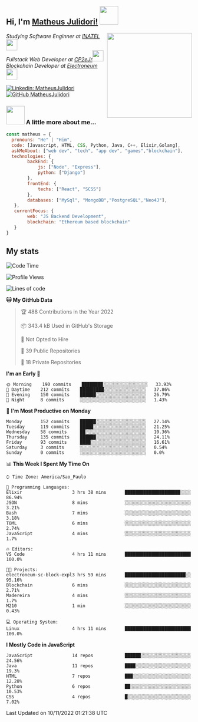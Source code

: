 <h2> Hi, I'm <a href="https://matheusjulidori.github.io" target="_blank">Matheus Julidori!</a> <img src="https://media.giphy.com/media/12oufCB0MyZ1Go/giphy.gif" width="50"></h2>
<img align='right' src="https://media.giphy.com/media/3oKIPnAiaMCws8nOsE/giphy.gif" width="230" height="auto">
<p><em>Studying Software Enginner at <a href="http://www.inatel.br" target="_blank">INATEL</a><img src="https://media.giphy.com/media/fYSnHlufseco8Fh93Z/giphy.gif" width="30"></br>
  Fullstack Web Developer at <a href="http://www.cp2ejr.com.br" target="_blank">CP2eJr</a><img src="https://media.giphy.com/media/WUlplcMpOCEmTGBtBW/giphy.gif" width="30"></br>
  Blockchain Developer at <a href="https://www.electroneum.com" target="_blank">Electroneum</a><img src="https://media.giphy.com/media/WUlplcMpOCEmTGBtBW/giphy.gif" width="30"> 
</em></p>

[![Linkedin: MatheusJulidori](https://img.shields.io/badge/-MatheusJulidori-blue?style=flat-square&logo=Linkedin&logoColor=white&link=https://www.linkedin.com/in/MatheusJulidori/)](https://www.linkedin.com/in/MatheusJulidori/)
[![GitHub MatheusJulidori](https://img.shields.io/github/followers/matheusjulidori?label=follow&style=social)](https://github.com/MatheusJulidori)


### <img src="https://media.giphy.com/media/VgCDAzcKvsR6OM0uWg/giphy.gif" width="50"> A little more about me...  

```javascript
const matheus = {
  pronouns: "He" | "Him",
  code: [Javascript, HTML, CSS, Python, Java, C++, Elixir,Golang],
  askMeAbout: ["web dev", "tech", "app dev", "games","blockchain"],
  technologies: {
        backEnd: {
            js: ["Node", "Express"],
            python: ["Django"]
        },
        frontEnd: {
            techs: ["React", "SCSS"]
        },
        databases: ["MySql", "MongoDB","PostgreSQL","Neo4J"],
   },
   currentFocus: {
        web: "JS Backend Development",
        blockchain: "Ethereum based blockchain"
   }
}
```
<h2>My stats</h2>

<!--START_SECTION:waka-->
![Code Time](http://img.shields.io/badge/Code%20Time-233%20hrs%2024%20mins-blue)

![Profile Views](http://img.shields.io/badge/Profile%20Views-0-blue)

![Lines of code](https://img.shields.io/badge/From%20Hello%20World%20I%27ve%20Written-667%20Thousand%20lines%20of%20code-blue)

**🐱 My GitHub Data** 

> 🏆 488 Contributions in the Year 2022
 > 
> 📦 343.4 kB Used in GitHub's Storage 
 > 
> 🚫 Not Opted to Hire
 > 
> 📜 39 Public Repositories 
 > 
> 🔑 18 Private Repositories  
 > 
**I'm an Early 🐤** 

```text
🌞 Morning    190 commits    ████████░░░░░░░░░░░░░░░░░   33.93% 
🌆 Daytime    212 commits    █████████░░░░░░░░░░░░░░░░   37.86% 
🌃 Evening    150 commits    ██████░░░░░░░░░░░░░░░░░░░   26.79% 
🌙 Night      8 commits      ░░░░░░░░░░░░░░░░░░░░░░░░░   1.43%

```
📅 **I'm Most Productive on Monday** 

```text
Monday       152 commits    ██████░░░░░░░░░░░░░░░░░░░   27.14% 
Tuesday      119 commits    █████░░░░░░░░░░░░░░░░░░░░   21.25% 
Wednesday    58 commits     ██░░░░░░░░░░░░░░░░░░░░░░░   10.36% 
Thursday     135 commits    ██████░░░░░░░░░░░░░░░░░░░   24.11% 
Friday       93 commits     ████░░░░░░░░░░░░░░░░░░░░░   16.61% 
Saturday     3 commits      ░░░░░░░░░░░░░░░░░░░░░░░░░   0.54% 
Sunday       0 commits      ░░░░░░░░░░░░░░░░░░░░░░░░░   0.0%

```


📊 **This Week I Spent My Time On** 

```text
⌚︎ Time Zone: America/Sao_Paulo

💬 Programming Languages: 
Elixir                   3 hrs 38 mins       █████████████████████░░░░   86.94% 
JSON                     8 mins              ░░░░░░░░░░░░░░░░░░░░░░░░░   3.21% 
Bash                     7 mins              ░░░░░░░░░░░░░░░░░░░░░░░░░   3.18% 
TOML                     6 mins              ░░░░░░░░░░░░░░░░░░░░░░░░░   2.74% 
JavaScript               4 mins              ░░░░░░░░░░░░░░░░░░░░░░░░░   1.7%

🔥 Editors: 
VS Code                  4 hrs 11 mins       █████████████████████████   100.0%

🐱‍💻 Projects: 
electroneum-sc-block-expl3 hrs 59 mins       ███████████████████████░░   95.16% 
Blockchain               6 mins              ░░░░░░░░░░░░░░░░░░░░░░░░░   2.71% 
Madereira                4 mins              ░░░░░░░░░░░░░░░░░░░░░░░░░   1.7% 
M210                     1 min               ░░░░░░░░░░░░░░░░░░░░░░░░░   0.43%

💻 Operating System: 
Linux                    4 hrs 11 mins       █████████████████████████   100.0%

```

**I Mostly Code in JavaScript** 

```text
JavaScript               14 repos            ██████░░░░░░░░░░░░░░░░░░░   24.56% 
Java                     11 repos            ████░░░░░░░░░░░░░░░░░░░░░   19.3% 
HTML                     7 repos             ███░░░░░░░░░░░░░░░░░░░░░░   12.28% 
Python                   6 repos             ██░░░░░░░░░░░░░░░░░░░░░░░   10.53% 
CSS                      4 repos             █░░░░░░░░░░░░░░░░░░░░░░░░   7.02%

```



 Last Updated on 10/11/2022 01:21:38 UTC
<!--END_SECTION:waka-->
